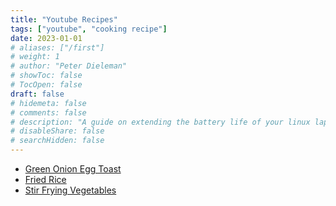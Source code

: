 ```yaml
---
title: "Youtube Recipes"
tags: ["youtube", "cooking recipe"]
date: 2023-01-01
# aliases: ["/first"]
# weight: 1
# author: "Peter Dieleman"
# showToc: false
# TocOpen: false
draft: false
# hidemeta: false
# comments: false
# description: "A guide on extending the battery life of your linux laptop"
# disableShare: false
# searchHidden: false
---
```


- [Green Onion Egg Toast](https://www.youtube.com/watch?v=xzuw5sy9d4M&t=140s)
- [Fried Rice](https://www.youtube.com/watch?v=owUiKyx4chI)
- [Stir Frying Vegetables](https://www.youtube.com/watch?v=a-Yu8qOAEYQ)
